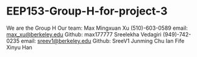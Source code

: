 # EEP153-Group-H-for-project-3

We are the Group H
Our team:
Max Mingxuan Xu   (510)-603-0589  email: max_xu@berkeley.edu  Github: max177777
Sreelekha Vedagiri (949)-742-0235 email: sreev1@berkeley.edu     Github: SreeV1
Junming Chu
Ian Fife
Xinyu Han
